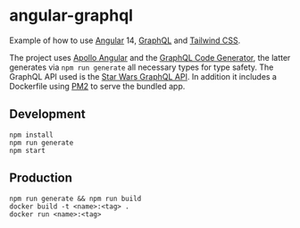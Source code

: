 # angular-graphql

Example of how to use [Angular](https://angular.io/) 14, [GraphQL](https://graphql.org/)
and [Tailwind CSS](https://tailwindcss.com/).

The project uses [Apollo Angular](https://apollo-angular.com/) and
the [GraphQL Code Generator](https://www.graphql-code-generator.com/), the latter generates via `npm run generate` all
necessary types for type safety. The GraphQL API used is
the [Star Wars GraphQL API](https://studio.apollographql.com/public/star-wars-swapi/home?variant=current). In addition it includes a Dockerfile using [PM2](https://pm2.keymetrics.io/) to serve the bundled app.

## Development

```
npm install
npm run generate
npm start
```

## Production

```
npm run generate && npm run build
docker build -t <name>:<tag> .
docker run <name>:<tag>
```
